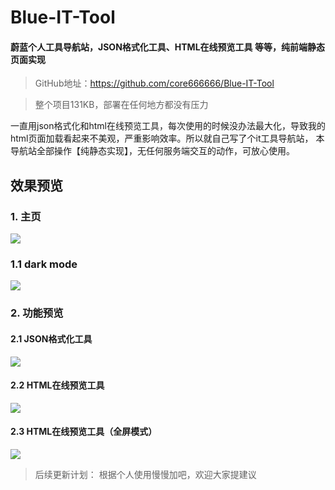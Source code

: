# Blue-IT-Tool
#### 蔚蓝个人工具导航站，JSON格式化工具、HTML在线预览工具 等等，纯前端静态页面实现

<!-- >访问地址：https://blue-it.github.io/ -->

>GitHub地址：https://github.com/core666666/Blue-IT-Tool

>整个项目131KB，部署在任何地方都没有压力

一直用json格式化和html在线预览工具，每次使用的时候没办法最大化，导致我的html页面加载看起来不美观，严重影响效率。所以就自己写了个it工具导航站，
本导航站全部操作【纯静态实现】，无任何服务端交互的动作，可放心使用。

## 效果预览

### 1. 主页
[![](https://image.baidu.com/search/down?url=http://tvax4.sinaimg.cn/large/0061Cjilly1hw7szl2grwj318g0nmjuv.jpg)](https://image.baidu.com/search/down?url=http://tvax4.sinaimg.cn/large/0061Cjilly1hw7szl2grwj318g0nmjuv.jpg)

### 1.1 dark mode
[![](https://image.baidu.com/search/down?url=http://tvax3.sinaimg.cn/large/0061Cjilly1hw7t0caycfj318g0nkn06.jpg)](https://image.baidu.com/search/down?url=http://tvax3.sinaimg.cn/large/0061Cjilly1hw7t0caycfj318g0nkn06.jpg)

### 2. 功能预览
#### 2.1 JSON格式化工具
[![](https://image.baidu.com/search/down?url=http://tvax2.sinaimg.cn/large/0061Cjilly1hw7t3j8a4gj318g0nijz0.jpg)](https://image.baidu.com/search/down?url=http://tvax2.sinaimg.cn/large/0061Cjilly1hw7t3j8a4gj318g0nijz0.jpg)

#### 2.2 HTML在线预览工具
[![](https://image.baidu.com/search/down?url=http://tvax2.sinaimg.cn/large/0061Cjilly1hw7t1foptoj318f0njth4.jpg)](https://image.baidu.com/search/down?url=http://tvax2.sinaimg.cn/large/0061Cjilly1hw7t1foptoj318f0njth4.jpg)

#### 2.3 HTML在线预览工具（全屏模式）
[![](https://image.baidu.com/search/down?url=http://tvax2.sinaimg.cn/large/0061Cjilly1hw7t2dc2pyj318g0nj7ca.jpg)](https://image.baidu.com/search/down?url=http://tvax2.sinaimg.cn/large/0061Cjilly1hw7t2dc2pyj318g0nj7ca.jpg)

>后续更新计划：
>根据个人使用慢慢加吧，欢迎大家提建议